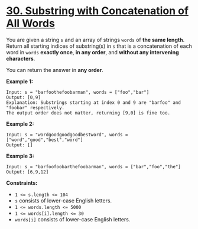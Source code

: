 # [30. Substring with Concatenation of All Words](https://leetcode.com/problems/substring-with-concatenation-of-all-words/)

You are given a string `s` and an array of strings `words` of **the same length**. Return all starting indices of substring(s) in `s` that is a concatenation of each word in `words` **exactly once**, **in any order**, and **without any intervening characters**.

You can return the answer in **any order**.

**Example 1:**

    Input: s = "barfoothefoobarman", words = ["foo","bar"]
    Output: [0,9]
    Explanation: Substrings starting at index 0 and 9 are "barfoo" and "foobar" respectively.
    The output order does not matter, returning [9,0] is fine too.

**Example 2:**

    Input: s = "wordgoodgoodgoodbestword", words = ["word","good","best","word"]
    Output: []

**Example 3:**

    Input: s = "barfoofoobarthefoobarman", words = ["bar","foo","the"]
    Output: [6,9,12]

**Constraints:**

- `1 <= s.length <= 104`
- `s` consists of lower-case English letters.
- `1 <= words.length <= 5000`
- `1 <= words[i].length <= 30`
- `words[i]` consists of lower-case English letters.
